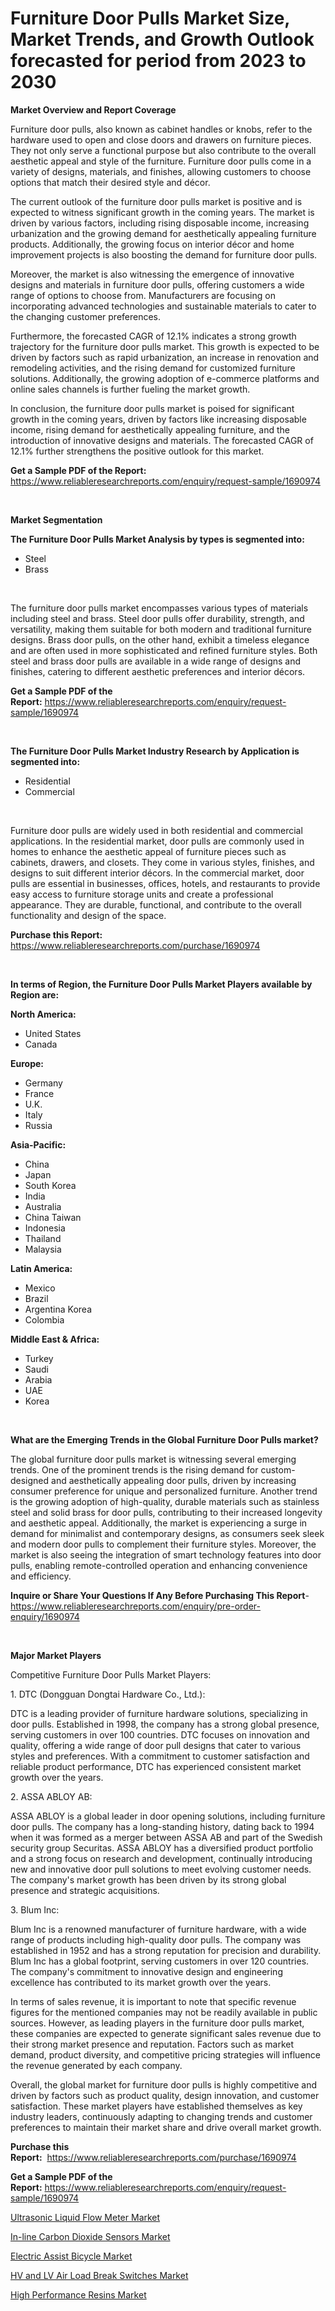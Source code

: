 <p><h1>Furniture Door Pulls Market Size, Market Trends, and Growth Outlook forecasted for period from 2023 to 2030</h1></p><p><strong>Market Overview and Report Coverage</strong></p>
<p><p>Furniture door pulls, also known as cabinet handles or knobs, refer to the hardware used to open and close doors and drawers on furniture pieces. They not only serve a functional purpose but also contribute to the overall aesthetic appeal and style of the furniture. Furniture door pulls come in a variety of designs, materials, and finishes, allowing customers to choose options that match their desired style and décor.</p><p>The current outlook of the furniture door pulls market is positive and is expected to witness significant growth in the coming years. The market is driven by various factors, including rising disposable income, increasing urbanization and the growing demand for aesthetically appealing furniture products. Additionally, the growing focus on interior décor and home improvement projects is also boosting the demand for furniture door pulls.</p><p>Moreover, the market is also witnessing the emergence of innovative designs and materials in furniture door pulls, offering customers a wide range of options to choose from. Manufacturers are focusing on incorporating advanced technologies and sustainable materials to cater to the changing customer preferences.</p><p>Furthermore, the forecasted CAGR of 12.1% indicates a strong growth trajectory for the furniture door pulls market. This growth is expected to be driven by factors such as rapid urbanization, an increase in renovation and remodeling activities, and the rising demand for customized furniture solutions. Additionally, the growing adoption of e-commerce platforms and online sales channels is further fueling the market growth.</p><p>In conclusion, the furniture door pulls market is poised for significant growth in the coming years, driven by factors like increasing disposable income, rising demand for aesthetically appealing furniture, and the introduction of innovative designs and materials. The forecasted CAGR of 12.1% further strengthens the positive outlook for this market.</p></p>
<p><strong>Get a Sample PDF of the Report:</strong> <a href="https://www.reliableresearchreports.com/enquiry/request-sample/1690974">https://www.reliableresearchreports.com/enquiry/request-sample/1690974</a></p>
<p>&nbsp;</p>
<p><strong>Market Segmentation</strong></p>
<p><strong>The Furniture Door Pulls Market Analysis by types is segmented into:</strong></p>
<p><ul><li>Steel</li><li>Brass</li></ul></p>
<p>&nbsp;</p>
<p><p>The furniture door pulls market encompasses various types of materials including steel and brass. Steel door pulls offer durability, strength, and versatility, making them suitable for both modern and traditional furniture designs. Brass door pulls, on the other hand, exhibit a timeless elegance and are often used in more sophisticated and refined furniture styles. Both steel and brass door pulls are available in a wide range of designs and finishes, catering to different aesthetic preferences and interior décors.</p></p>
<p><strong>Get a Sample PDF of the Report:</strong>&nbsp;<a href="https://www.reliableresearchreports.com/enquiry/request-sample/1690974">https://www.reliableresearchreports.com/enquiry/request-sample/1690974</a></p>
<p>&nbsp;</p>
<p><strong>The Furniture Door Pulls Market Industry Research by Application is segmented into:</strong></p>
<p><ul><li>Residential</li><li>Commercial</li></ul></p>
<p>&nbsp;</p>
<p><p>Furniture door pulls are widely used in both residential and commercial applications. In the residential market, door pulls are commonly used in homes to enhance the aesthetic appeal of furniture pieces such as cabinets, drawers, and closets. They come in various styles, finishes, and designs to suit different interior décors. In the commercial market, door pulls are essential in businesses, offices, hotels, and restaurants to provide easy access to furniture storage units and create a professional appearance. They are durable, functional, and contribute to the overall functionality and design of the space.</p></p>
<p><strong>Purchase this Report:</strong>&nbsp; <a href="https://www.reliableresearchreports.com/purchase/1690974">https://www.reliableresearchreports.com/purchase/1690974</a></p>
<p>&nbsp;</p>
<p><strong>In terms of Region, the Furniture Door Pulls Market Players available by Region are:</strong></p>
<p>
    <p> <strong> North America: </strong>
        <ul>
            <li>United States</li>
            <li>Canada</li>
        </ul>
        </p> 
    <p> <strong> Europe: </strong>
        <ul>
            <li>Germany</li>
            <li>France</li>
            <li>U.K.</li>
            <li>Italy</li>
            <li>Russia</li>
        </ul>
        </p> 
    <p> <strong> Asia-Pacific: </strong>
        <ul>
            <li>China</li>
            <li>Japan</li>
            <li>South Korea</li>
            <li>India</li>
            <li>Australia</li>
            <li>China Taiwan</li>
            <li>Indonesia</li>
            <li>Thailand</li>
            <li>Malaysia</li>
        </ul>
        </p> 
    <p> <strong> Latin America: </strong>
        <ul>
            <li>Mexico</li>
            <li>Brazil</li>
            <li>Argentina Korea</li>
            <li>Colombia</li>
        </ul>
        </p> 
    <p> <strong> Middle East & Africa: </strong>
        <ul>
            <li>Turkey</li>
            <li>Saudi</li>
            <li>Arabia</li>
            <li>UAE</li>
            <li>Korea</li>
        </ul>
    </p>
    </p>
<p>&nbsp;</p>
<p><strong>What are the Emerging Trends in the Global Furniture Door Pulls market?</strong></p>
<p><p>The global furniture door pulls market is witnessing several emerging trends. One of the prominent trends is the rising demand for custom-designed and aesthetically appealing door pulls, driven by increasing consumer preference for unique and personalized furniture. Another trend is the growing adoption of high-quality, durable materials such as stainless steel and solid brass for door pulls, contributing to their increased longevity and aesthetic appeal. Additionally, the market is experiencing a surge in demand for minimalist and contemporary designs, as consumers seek sleek and modern door pulls to complement their furniture styles. Moreover, the market is also seeing the integration of smart technology features into door pulls, enabling remote-controlled operation and enhancing convenience and efficiency.</p></p>
<p><strong>Inquire or Share Your Questions If Any Before Purchasing This Report</strong>- <a href="https://www.reliableresearchreports.com/enquiry/pre-order-enquiry/1690974">https://www.reliableresearchreports.com/enquiry/pre-order-enquiry/1690974</a></p>
<p>&nbsp;</p>
<p><strong>Major Market Players</strong></p>
<p><p>Competitive Furniture Door Pulls Market Players:</p><p>1. DTC (Dongguan Dongtai Hardware Co., Ltd.):</p><p>DTC is a leading provider of furniture hardware solutions, specializing in door pulls. Established in 1998, the company has a strong global presence, serving customers in over 100 countries. DTC focuses on innovation and quality, offering a wide range of door pull designs that cater to various styles and preferences. With a commitment to customer satisfaction and reliable product performance, DTC has experienced consistent market growth over the years.</p><p>2. ASSA ABLOY AB:</p><p>ASSA ABLOY is a global leader in door opening solutions, including furniture door pulls. The company has a long-standing history, dating back to 1994 when it was formed as a merger between ASSA AB and part of the Swedish security group Securitas. ASSA ABLOY has a diversified product portfolio and a strong focus on research and development, continually introducing new and innovative door pull solutions to meet evolving customer needs. The company's market growth has been driven by its strong global presence and strategic acquisitions.</p><p>3. Blum Inc:</p><p>Blum Inc is a renowned manufacturer of furniture hardware, with a wide range of products including high-quality door pulls. The company was established in 1952 and has a strong reputation for precision and durability. Blum Inc has a global footprint, serving customers in over 120 countries. The company's commitment to innovative design and engineering excellence has contributed to its market growth over the years.</p><p>In terms of sales revenue, it is important to note that specific revenue figures for the mentioned companies may not be readily available in public sources. However, as leading players in the furniture door pulls market, these companies are expected to generate significant sales revenue due to their strong market presence and reputation. Factors such as market demand, product diversity, and competitive pricing strategies will influence the revenue generated by each company.</p><p>Overall, the global market for furniture door pulls is highly competitive and driven by factors such as product quality, design innovation, and customer satisfaction. These market players have established themselves as key industry leaders, continuously adapting to changing trends and customer preferences to maintain their market share and drive overall market growth.</p></p>
<p><strong>Purchase this Report:</strong>&nbsp;&nbsp;<a href="https://www.reliableresearchreports.com/purchase/1690974">https://www.reliableresearchreports.com/purchase/1690974</a></p>
<p></p>
<p><strong>Get a Sample PDF of the Report:</strong>&nbsp;<a href="https://www.reliableresearchreports.com/enquiry/request-sample/1690974">https://www.reliableresearchreports.com/enquiry/request-sample/1690974</a></p>
<p><p><a href="https://www.linkedin.com/pulse/ultrasonic-liquid-flow-meter-market-size-2023-2030-xdyle/">Ultrasonic Liquid Flow Meter Market</a></p><p><a href="https://medium.com/@index.mill.peace/in-line-carbon-dioxide-sensors-market-comprehensive-assessment-by-type-application-and-geography-5add68b071a3">In-line Carbon Dioxide Sensors Market</a></p><p><a href="https://www.linkedin.com/pulse/electric-assist-bicycle-market-research-report-unlocks-analysis-rttge/">Electric Assist Bicycle Market</a></p><p><a href="https://medium.com/@palm.quick.roof/hv-and-lv-air-load-break-switches-market-competitive-analysis-market-trends-and-forecast-to-2030-a3b5a84f3bef">HV and LV Air Load Break Switches Market</a></p><p><a href="https://www.linkedin.com/pulse/high-performance-resins-market-size-growth-forecast-from-taahe/">High Performance Resins Market</a></p></p>
